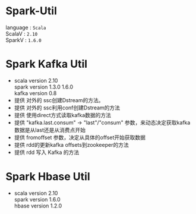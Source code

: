 # Spark-Util 

language : `Scala` <br>
ScalaV   : `2.10` <br>
SparkV   : `1.6.0` <br>
 # Spark Kafka Util <br>
 * scala version 2.10 <br>
 spark version 1.3.0 1.6.0 <br>
 kafka version 0.8 <br>
 * 提供 对外的 ssc创建Dstream的方法。
 * 提供 对外的 ssc利用conf创建Dstream的方法
 * 提供 使用direct方式读取kafka数据的方法
 * 提供 "kafka.last.consum" -> "last"/"consum" 参数，来动态决定获取kafka数据是从last还是从消费点开始
 * 提供 fromoffset 参数，决定从具体的offset开始获取数据
 * 提供 rdd的更新kafka offsets到zookeeper的方法
 * 提供 rdd 写入 Kafka 的方法
 # Spark Hbase Util <br>
 * scala version 2.10 <br>
   spark version 1.6.0 <br>
   hbase version 1.2.0
 


